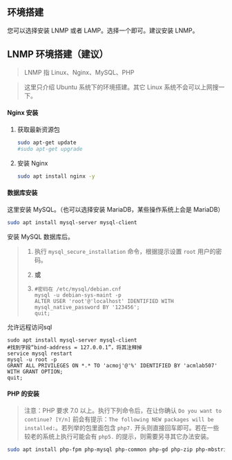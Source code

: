 环境搭建
--------

您可以选择安装 LNMP 或者 LAMP。选择一个即可。建议安装 LNMP。

## LNMP 环境搭建（建议）

> LNMP 指 Linux、Nginx、MySQL、PHP

> 这里只介绍 Ubuntu 系统下的环境搭建。其它 Linux 系统不会可以上网搜一下。

#### Nginx 安装

1. 获取最新资源包
    ```bash
    sudo apt-get update 
    #sudo apt-get upgrade
    ```
2. 安装 Nginx
    ```bash
    sudo apt install nginx -y
    ```

#### 数据库安装

这里安装 MySQL。（也可以选择安装 MariaDB，某些操作系统上会是 MariaDB）

```bash
sudo apt install mysql-server mysql-client
```

安装 MySQL 数据库后。

> 1. 执行 `mysql_secure_installation` 命令，根据提示设置 `root` 用户的密码。
>
> 2. **或**
>
> 3. ```shell
>    #密码在 /etc/mysql/debian.cnf
>    mysql -u debian-sys-maint -p
>    ALTER USER 'root'@'localhost' IDENTIFIED WITH mysql_native_password BY '123456';
>    quit;
>    ```

允许远程访问sql

```shell
sudo apt install mysql-server mysql-client
#找到字段“bind-address = 127.0.0.1”，将其注释掉
service mysql restart
mysql -u root -p
GRANT ALL PRIVILEGES ON *.* TO 'acmoj'@'%' IDENTIFIED BY 'acmlab507' WITH GRANT OPTION;
quit;
```

#### PHP 的安装

> 注意：PHP 要求 7.0 以上。执行下列命令后，在让你确认 `Do you want to continue? [Y/n]` 前会有提示：`The following NEW packages will be installed:`。若列举的包里面包含 `php7.` 开头则直接回车即可。若在一些较老的系统上执行可能会有 `php5.` 的提示，则需要另寻其它办法安装。


```bash
sudo apt install php-fpm php-mysql php-common php-gd php-zip php-mbstring php-xml
```
